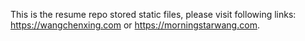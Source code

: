 This is the resume repo stored static files, please visit following links: https://wangchenxing.com or https://morningstarwang.com.